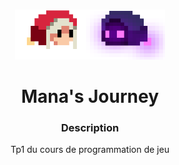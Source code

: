 <a name="readme-top"></a>

<!-- PROJECT LOGO -->
<br />
<div align="center">
  <a href="https://github.com/GalahadIII/Manas-Journey/">
    <img src="LightVSDark.png" alt="Logo" height="80">
  </a>

<h1 align="center">Mana's Journey</h1>
  
  <h3 align="center">Description</h3>
  <p align="center">
    Tp1 du cours de programmation de jeu
  </p>
</div>
